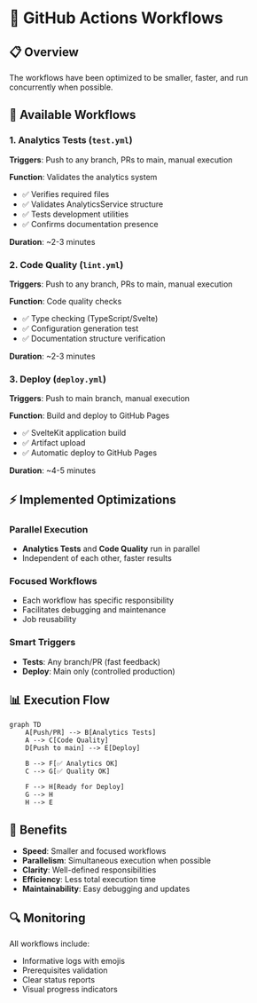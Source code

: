 # 🚀 GitHub Actions Workflows

## 📋 Overview

The workflows have been optimized to be smaller, faster, and run concurrently when possible.

## 🔧 Available Workflows

### 1. **Analytics Tests** (`test.yml`)

**Triggers**: Push to any branch, PRs to main, manual execution

**Function**: Validates the analytics system

- ✅ Verifies required files
- ✅ Validates AnalyticsService structure
- ✅ Tests development utilities
- ✅ Confirms documentation presence

**Duration**: ~2-3 minutes

### 2. **Code Quality** (`lint.yml`)

**Triggers**: Push to any branch, PRs to main, manual execution

**Function**: Code quality checks

- ✅ Type checking (TypeScript/Svelte)
- ✅ Configuration generation test
- ✅ Documentation structure verification

**Duration**: ~2-3 minutes

### 3. **Deploy** (`deploy.yml`)

**Triggers**: Push to main branch, manual execution

**Function**: Build and deploy to GitHub Pages

- ✅ SvelteKit application build
- ✅ Artifact upload
- ✅ Automatic deploy to GitHub Pages

**Duration**: ~4-5 minutes

## ⚡ Implemented Optimizations

### Parallel Execution

- **Analytics Tests** and **Code Quality** run in parallel
- Independent of each other, faster results

### Focused Workflows

- Each workflow has specific responsibility
- Facilitates debugging and maintenance
- Job reusability

### Smart Triggers

- **Tests**: Any branch/PR (fast feedback)
- **Deploy**: Main only (controlled production)

## 📊 Execution Flow

```mermaid
graph TD
    A[Push/PR] --> B[Analytics Tests]
    A --> C[Code Quality]
    D[Push to main] --> E[Deploy]
    
    B --> F[✅ Analytics OK]
    C --> G[✅ Quality OK]
    
    F --> H[Ready for Deploy]
    G --> H
    H --> E
```

## 🎯 Benefits

- **Speed**: Smaller and focused workflows
- **Parallelism**: Simultaneous execution when possible
- **Clarity**: Well-defined responsibilities
- **Efficiency**: Less total execution time
- **Maintainability**: Easy debugging and updates

## 🔍 Monitoring

All workflows include:

- Informative logs with emojis
- Prerequisites validation
- Clear status reports
- Visual progress indicators
